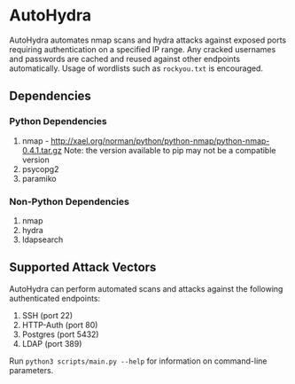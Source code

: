 # AutoHydra
AutoHydra automates nmap scans and hydra attacks against exposed ports requiring authentication on a specified IP range. Any cracked usernames and passwords are cached and reused against other endpoints automatically. Usage of wordlists such as `rockyou.txt` is encouraged.

## Dependencies

### Python Dependencies

1. nmap - http://xael.org/norman/python/python-nmap/python-nmap-0.4.1.tar.gz
Note: the version available to pip may not be a compatible version
2. psycopg2
3. paramiko

### Non-Python Dependencies

1. nmap
2. hydra
3. ldapsearch

## Supported Attack Vectors

AutoHydra can perform automated scans and attacks against the following authenticated endpoints:

1. SSH (port 22)
2. HTTP-Auth (port 80)
3. Postgres (port 5432)
4. LDAP (port 389)

Run `python3 scripts/main.py --help` for information on command-line parameters.
